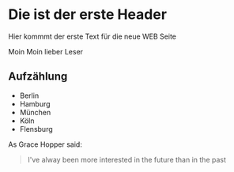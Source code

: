 # Die ist der erste Header

Hier kommmt der erste Text
für die neue WEB Seite

Moin Moin lieber Leser


## Aufzählung
* Berlin
* Hamburg
* München
* Köln
* Flensburg

As Grace Hopper said:
> I've alway been more interested
> in the future than in the past
